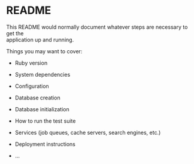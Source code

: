 # README
    
This README would normally document whatever steps are necessary to get the  
application up and running.

Things you may want to cover:  

* Ruby version

* System dependencies  
  
* Configuration

* Database creation

* Database initialization

* How to run the test suite

* Services (job queues, cache servers, search engines, etc.)

* Deployment instructions

* ...
